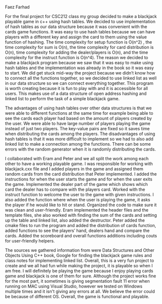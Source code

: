 Faez Farhad

  For the final project for CSC212 class my group decided to make a blackjack playable game in c++ using hash tables. We decided to use implementation of hash tables as our data structure because it was convenient with the cards game functions. It was easy to use hash tables because we can have players with a different key and assign the card to them using the value function of hashing. The time complexity for setup function is O(n^2) , the time complexity for sum is O(n),  the time complexity for card distribution is O(n),  time complexity for adding the dealer/players is O(n), and the time complexity for the instruct function is O(n^4). The reason we decided to make a blackjack program because we saw that it was easy to make using hash tables and the implementation was already in the book so it was easy to start. We did get stuck mid-way the project because we didn’t know how to connect all the functions together, so we decided to use linked list as well in our data structure so we can connect everything together. This program is worth creating because it is fun to play with and it is accessible for all users. This makes use of a data structure of open address hashing and linked list to perform the task of a simple blackjack game. 

  The advantages of using hash tables over other data structures is that we were able to different functions at the same time for example being able to see the cards each player had based on the amount of players created by the user. We were able to have large number of players playing the game instead of just two players. The key-value pairs are fixed so it saves time when distributing the cards among the players. The disadvantages of using hash tables is that it was more difficult to implement so we had to also add linked list to make a connection among the functions. There can be some errors with the random generator when it is randomly distributing the cards. 

 I collaborated with Eram and Peter and we all split the work among each other to have a working playable game. I was responsible for working with blackjack.cxx file and I added players in the game and assigned them random cards from the card distribution that Peter implemented. I added the instructions for when the user starts the game and for when the user exits the game. Implemented the dealer part of the game which shows which card the dealer has to compare with the players card. Worked with the instruct function to welcome the user to the game with given instructions. I also added the function where when the user is playing the game, it asks the player if he would like to hit or stand. Organized the code to make sure it was clean and user-friendly. Eram implemented the header files and the template files, she also worked with finding the sum of the cards and setting up the table and linked list, also added the destructor. Peter added the cmake files to run the program and added the distribution of cards function, added functions to see the players’ hand, dealers hand and compare the cards. Added the scoreboard and overall functions additions including couts for user-friendly helpers. 
  
 The sources we gathered information from were Data Structures and Other Objects Using C++ book, Google for finding the blackjack game rules and class notes for implementing linked list. Overall, this is a very fun project to create and we all had fun while making the project, it is playable so when I am free. I will definitely be playing the game because I enjoy playing cards game and blackjack is one of them for sure. Although the project works fine for the most part, it sometimes is giving segmentation fault 11 error when running on MAC using Visual Studio, however we tested on Windows multiple times and it isn't giving any errors at all. We believe the error could be because of different OS. Overall, the game is functional and playable. 

